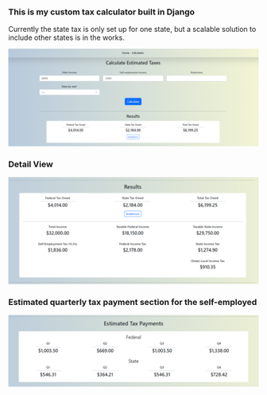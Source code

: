 <h3>This is my custom tax calculator built in Django</h3>
<p>Currently the state tax is only set up for one state, but a scalable solution to include other states is in the works.</p>

![Main Calc](images/calculator_image.png)

<h3>Detail View</h3>
<img src="images/calculator_image2.png">

<h3>Estimated quarterly tax payment section for the self-employed</h3>
<img src="images/calculator_image3.png">
